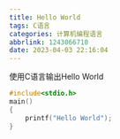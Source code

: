 ```yaml
---
title: Hello World
tags: C语言
categories: 计算机编程语言
abbrlink: 1243066710
date: 2023-04-03 22:16:04
---
```


使用C语言输出Hello World

```c
#include<stdio.h>
main()
{
    printf("Hello World");
}
```
